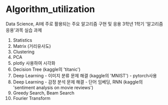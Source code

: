 # Algorithm_utilization
Data Science, AI에 주로 활용되는 주요 알고리즘 구현 및 응용
3학년 1학기 '알고리즘 응용'과목 실습 과제  
  

1. Statistics 
2. Matrix (거리유사도)
3. Clustering
4. PCA
5. plotly 사용하여 시각화
6. Decision Tree (kaggle의 'titanic')
7. Deep Learning - 이미지 분류 문제 해결 (kaggle의 'MNIST') - pytorch사용
8. Deep Learning - 감정 분석 문제 해결 - 단어 임베딩,  RNN 
(kaggle의 'sentiment analysis on movie reviews') 
9. Greedy Search, Beam Search 
10. Fourier Transform 



